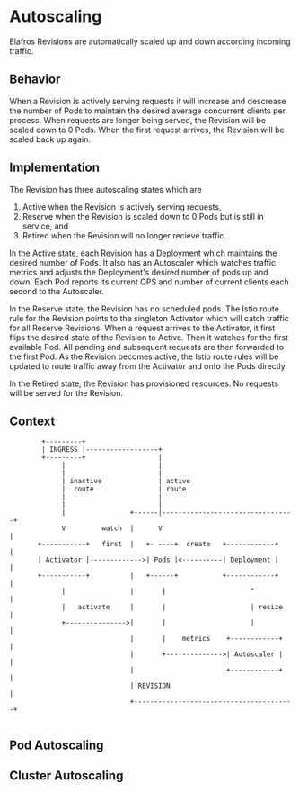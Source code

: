 # Autoscaling

Elafros Revisions are automatically scaled up and down according incoming traffic.

## Behavior

When a Revision is actively serving requests it will increase and descrease the number of Pods to maintain the desired average concurrent clients per process.  When requests are longer being served, the Revision will be scaled down to 0 Pods.  When the first request arrives, the Revision will be scaled back up again.

## Implementation

The Revision has three autoscaling states which are
1. Active when the Revision is actively serving requests,
2. Reserve when the Revision is scaled down to 0 Pods but is still in service, and
3. Retired when the Revision will no longer recieve traffic.

In the Active state, each Revision has a Deployment which maintains the desired number of Pods.  It also has an Autoscaler which watches traffic metrics and adjusts the Deployment's desired number of pods up and down.  Each Pod reports its current QPS and number of current clients each second to the Autoscaler.

In the Reserve state, the Revision has no scheduled pods.  The Istio route rule for the Revision points to the singleton Activator which will catch traffic for all Reserve Revisions.  When a request arrives to the Activator, it first flips the desired state of the Revision to Active.  Then it watches for the first available Pod.  All pending and subsequent requests are then forwarded to the first Pod.  As the Revision becomes active, the Istio route rules will be updated to route traffic away from the Activator and onto the Pods directly.

In the Retired state, the Revision has provisioned resources.  No requests will be served for the Revision.

## Context 

```
        +---------+
        | INGRESS |------------------+
        +---------+                  |
             |                       |
             |                       |
             | inactive              | active
             |  route                | route
             |                       |
             |                       |
             |                +------|---------------------------------+
             V         watch  |      V                                 |
       +-----------+   first  |   +- ----+  create   +------------+    |
       | Activator |------------->| Pods |<----------| Deployment |    |
       +-----------+          |   +------+           +------------+    |
             |                |       |                     ^          |
             |   activate     |       |                     | resize   |
             +--------------->|       |                     |          |
                              |       |    metrics    +------------+   |
                              |       +-------------->| Autoscaler |   |
                              |                       +------------+   |
                              | REVISION                               |
                              +----------------------------------------+
                              
```

## Pod Autoscaling

## Cluster Autoscaling
